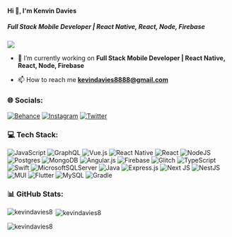 #### Hi 👋, I'm Kenvin Davies 
##### **Full Stack Mobile Developer | React Native, React, Node, Firebase**
[![](https://visitcount.itsvg.in/api?id=kevindavies8&icon=0&color=0)](https://visitcount.itsvg.in)

- 🔭 I’m currently working on **Full Stack Mobile Developer | React Native, React, Node, Firebase**

- 📫 How to reach me **kevindavies8888@gmail.com**

### 🌐 Socials:
[![Behance](https://img.shields.io/badge/Behance-1769ff?logo=behance&logoColor=white)](https://behance.net/kevindavies8) [![Instagram](https://img.shields.io/badge/Instagram-%23E4405F.svg?logo=Instagram&logoColor=white)](https://instagram.com/kevindavies8) [![Twitter](https://img.shields.io/badge/Twitter-%231DA1F2.svg?logo=Twitter&logoColor=white)](https://twitter.com/kevindavies8) 

### 💻 Tech Stack:
![JavaScript](https://img.shields.io/badge/javascript-%23323330.svg?style=flat&logo=javascript&logoColor=%23F7DF1E) ![GraphQL](https://img.shields.io/badge/-GraphQL-E10098?style=flat&logo=graphql&logoColor=white) ![Vue.js](https://img.shields.io/badge/vuejs-%2335495e.svg?style=flat&logo=vuedotjs&logoColor=%234FC08D) ![React Native](https://img.shields.io/badge/react_native-%2320232a.svg?style=flat&logo=react&logoColor=%2361DAFB) ![React](https://img.shields.io/badge/react-%2320232a.svg?style=flat&logo=react&logoColor=%2361DAFB) ![NodeJS](https://img.shields.io/badge/node.js-6DA55F?style=flat&logo=node.js&logoColor=white) ![Postgres](https://img.shields.io/badge/postgres-%23316192.svg?style=flat&logo=postgresql&logoColor=white) ![MongoDB](https://img.shields.io/badge/MongoDB-%234ea94b.svg?style=flat&logo=mongodb&logoColor=white) ![Angular.js](https://img.shields.io/badge/angular.js-%23E23237.svg?style=flat&logo=angularjs&logoColor=white) ![Firebase](https://img.shields.io/badge/firebase-%23039BE5.svg?style=flat&logo=firebase) ![Glitch](https://img.shields.io/badge/glitch-%233333FF.svg?style=flat&logo=glitch&logoColor=white) ![TypeScript](https://img.shields.io/badge/typescript-%23007ACC.svg?style=flat&logo=typescript&logoColor=white) ![Swift](https://img.shields.io/badge/swift-F54A2A?style=flat&logo=swift&logoColor=white) ![MicrosoftSQLServer](https://img.shields.io/badge/Microsoft%20SQL%20Sever-CC2927?style=flat&logo=microsoft%20sql%20server&logoColor=white) ![Java](https://img.shields.io/badge/java-%23ED8B00.svg?style=flat&logo=java&logoColor=white) ![Express.js](https://img.shields.io/badge/express.js-%23404d59.svg?style=flat&logo=express&logoColor=%2361DAFB) ![Next JS](https://img.shields.io/badge/Next-black?style=flat&logo=next.js&logoColor=white) ![NestJS](https://img.shields.io/badge/nestjs-%23E0234E.svg?style=flat&logo=nestjs&logoColor=white) ![MUI](https://img.shields.io/badge/MUI-%230081CB.svg?style=flat&logo=material-ui&logoColor=white) ![Flutter](https://img.shields.io/badge/Flutter-%2302569B.svg?style=flat&logo=Flutter&logoColor=white) ![MySQL](https://img.shields.io/badge/mysql-%2300f.svg?style=flat&logo=mysql&logoColor=white) ![Gradle](https://img.shields.io/badge/Gradle-02303A.svg?style=flat&logo=Gradle&logoColor=white)
### 📊 GitHub Stats:
<p><img align="left" src="https://github-readme-stats.vercel.app/api/top-langs?username=kevindavies8&show_icons=true&locale=en&layout=compact" alt="kevindavies8" /></p>
<p>&nbsp;<img align="center" src="https://github-readme-stats.vercel.app/api?username=kevindavies8&show_icons=true&locale=en" alt="kevindavies8" /></p>
<p><img align="center" src="https://github-readme-streak-stats.herokuapp.com/?user=kevindavies8&" alt="kevindavies8" /></p>

